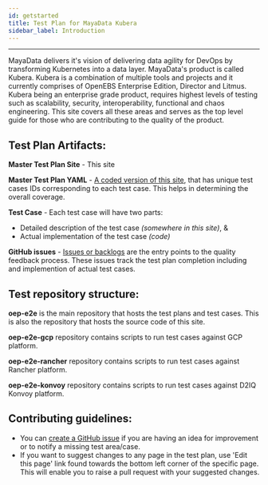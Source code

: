 ```yaml
---
id: getstarted
title: Test Plan for MayaData Kubera
sidebar_label: Introduction
---
```

------

MayaData delivers it's vision of delivering data agility for DevOps by transforming Kubernetes into a data layer. MayaData's product is called Kubera. Kubera is a combination of multiple tools and projects and it currently comprises of OpenEBS Enterprise Edition, Director and Litmus. Kubera being an enterprise grade product, requires highest levels of testing such as scalability, security, interoperability, functional and chaos engineering. This site covers all these areas and serves as the top level guide for those who are contributing to the quality of the product.



## Test Plan Artifacts:

**Master Test Plan Site** - This site

**Master Test Plan YAML** - [A coded version of this site](https://github.com/mayadata-io/oep-e2e/blob/master/.master-plan.yml), that has unique test cases IDs corresponding to each test case. This helps in determining the overall coverage.

**Test Case** - Each test case will have two parts:
- Detailed description of the test case _(somewhere in this site)_, &
- Actual implementation of the test case _(code)_

**GitHub issues** - [Issues or backlogs](https://github.com/mayadata-io/oep-e2e/issues) are the entry points to the quality feedback process. These issues track the test plan completion including and implemention of actual test cases.


## Test repository structure:

**oep-e2e** is the main repository that hosts the test plans and test cases. This is also the repository that hosts the source code of this site. 

**oep-e2e-gcp** repository contains scripts to run test cases against GCP platform.

**oep-e2e-rancher** repository contains scripts to run test cases against Rancher platform.

**oep-e2e-konvoy** repository contains scripts to run test cases against D2IQ Konvoy platform.



## Contributing guidelines:

- You can [create a GitHub issue](https://github.com/mayadata-io/oep-e2e/issues/new/choose) if you are having an idea for improvement or to notify a missing test area/case.
- If you want to suggest changes to any page in the test plan, use 'Edit this page' link found towards the bottom left corner of the specific page. This will enable you to raise a pull request with your suggested changes.







